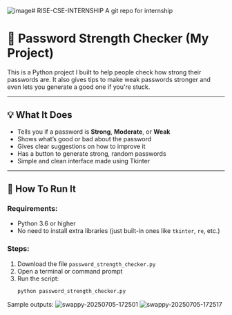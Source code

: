 ![image](https://github.com/user-attachments/assets/1b8e5f2a-64c7-4e06-91d3-049d60b79e54)# RISE-CSE-INTERNSHIP
A git repo for internship 
# 🔐 Password Strength Checker (My Project)

This is a Python project I built to help people check how strong their passwords are. It also gives tips to make weak passwords stronger and even lets you generate a good one if you're stuck.

---

## 💡 What It Does

- Tells you if a password is **Strong**, **Moderate**, or **Weak**
- Shows what’s good or bad about the password
- Gives clear suggestions on how to improve it
- Has a button to generate strong, random passwords
- Simple and clean interface made using Tkinter

---

## 🚀 How To Run It

### Requirements:
- Python 3.6 or higher
- No need to install extra libraries (just built-in ones like `tkinter`, `re`, etc.)

### Steps:
1. Download the file `password_strength_checker.py`
2. Open a terminal or command prompt
3. Run the script:
   ```bash
   python password_strength_checker.py


Sample outputs:
![swappy-20250705-172501](https://github.com/user-attachments/assets/4f02dc83-6347-4b83-a2fc-69bea48c0d2d)
![swappy-20250705-172517](https://github.com/user-attachments/assets/e4eec9ab-ffda-46d7-9042-200b815bfb6d)























